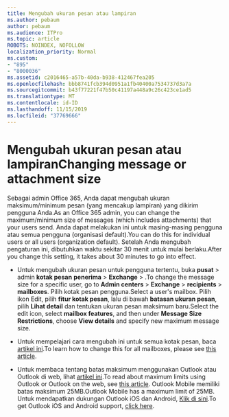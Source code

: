 ```yaml
---
title: Mengubah ukuran pesan atau lampiran
ms.author: pebaum
author: pebaum
ms.audience: ITPro
ms.topic: article
ROBOTS: NOINDEX, NOFOLLOW
localization_priority: Normal
ms.custom:
- "895"
- "8000036"
ms.assetid: c2016465-a57b-40da-b938-412467fea205
ms.openlocfilehash: bbb8741fcb394d0951a1fb40400a7534737d3a7a
ms.sourcegitcommit: b43f77221f47b50c41197a448a9c26c423ce1ad5
ms.translationtype: MT
ms.contentlocale: id-ID
ms.lasthandoff: 11/15/2019
ms.locfileid: "37769666"
---
```

# <a name="changing-message-or-attachment-size"></a><span data-ttu-id="76b2c-102">Mengubah ukuran pesan atau lampiran</span><span class="sxs-lookup"><span data-stu-id="76b2c-102">Changing message or attachment size</span></span>

<span data-ttu-id="76b2c-103">Sebagai admin Office 365, Anda dapat mengubah ukuran maksimum/minimum pesan (yang mencakup lampiran) yang dikirim pengguna Anda.</span><span class="sxs-lookup"><span data-stu-id="76b2c-103">As an Office 365 admin, you can change the maximum/minimum size of messages (which includes attachments) that your users send.</span></span> <span data-ttu-id="76b2c-104">Anda dapat melakukan ini untuk masing-masing pengguna atau semua pengguna (organisasi default).</span><span class="sxs-lookup"><span data-stu-id="76b2c-104">You can do this for individual users or all users (organization default).</span></span> <span data-ttu-id="76b2c-105">Setelah Anda mengubah pengaturan ini, dibutuhkan waktu sekitar 30 menit untuk mulai berlaku.</span><span class="sxs-lookup"><span data-stu-id="76b2c-105">After you change this setting, it takes about 30 minutes to go into effect.</span></span>
  
- <span data-ttu-id="76b2c-106">Untuk mengubah ukuran pesan untuk pengguna tertentu, buka **pusat** \> admin **kotak pesan** **penerima** \> **Exchange** \> .</span><span class="sxs-lookup"><span data-stu-id="76b2c-106">To change the message size for a specific user, go to **Admin centers** \> **Exchange** \> **recipients** \> **mailboxes**.</span></span> <span data-ttu-id="76b2c-107">Pilih kotak pesan pengguna.</span><span class="sxs-lookup"><span data-stu-id="76b2c-107">Select a user's mailbox.</span></span> <span data-ttu-id="76b2c-108">Pilih ikon Edit, pilih **fitur kotak pesan**, lalu di bawah **batasan ukuran pesan**, pilih **Lihat detail** dan tentukan ukuran pesan maksimum baru.</span><span class="sxs-lookup"><span data-stu-id="76b2c-108">Select the edit icon, select **mailbox features**, and then under **Message Size Restrictions**, choose **View details** and specify new maximum message size.</span></span>

- <span data-ttu-id="76b2c-109">Untuk mempelajari cara mengubah ini untuk semua kotak pesan, baca [artikel ini](https://www.microsoft.com/microsoft-365/blog/2015/04/15/office-365-now-supports-larger-email-messages-up-to-150-mb/).</span><span class="sxs-lookup"><span data-stu-id="76b2c-109">To learn how to change this for all mailboxes, please see [this article](https://www.microsoft.com/microsoft-365/blog/2015/04/15/office-365-now-supports-larger-email-messages-up-to-150-mb/).</span></span>

- <span data-ttu-id="76b2c-110">Untuk membaca tentang batas maksimum menggunakan Outlook atau Outlook di web, lihat [artikel ini](https://technet.microsoft.com/library/exchange-online-limits.aspx#MessageLimits).</span><span class="sxs-lookup"><span data-stu-id="76b2c-110">To read about maximum limits using Outlook or Outlook on the web, see [this article](https://technet.microsoft.com/library/exchange-online-limits.aspx#MessageLimits).</span></span> <span data-ttu-id="76b2c-111">Outlook Mobile memiliki batas maksimum 25MB.</span><span class="sxs-lookup"><span data-stu-id="76b2c-111">Outlook Mobile has a maximum limit of 25MB.</span></span> <span data-ttu-id="76b2c-112">Untuk mendapatkan dukungan Outlook iOS dan Android, [Klik di sini](https://support.office.com/article/Get-in-app-help-for-Outlook-for-iOS-and-Android-218a22d1-9fa5-4889-b689-de1c63493243).</span><span class="sxs-lookup"><span data-stu-id="76b2c-112">To get Outlook iOS and Android support, [click here](https://support.office.com/article/Get-in-app-help-for-Outlook-for-iOS-and-Android-218a22d1-9fa5-4889-b689-de1c63493243).</span></span>
